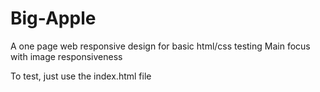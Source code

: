 # Big-Apple
A one page web responsive design for basic html/css testing
Main focus with image responsiveness

To test, just use the index.html file
